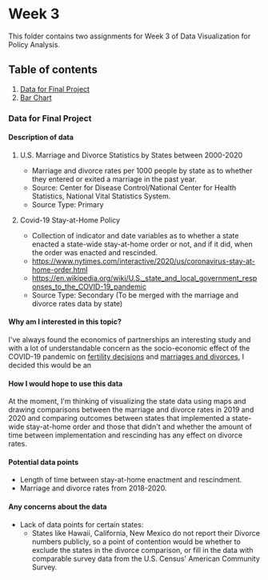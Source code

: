 # Week 3

This folder contains two assignments for Week 3 of Data Visualization for Policy Analysis.

## Table of contents
1. [Data for Final Project](#data)
2. [Bar Chart](#paragraph1)

### Data for Final Project <a name="data"></a>
#### Description of data

1. U.S. Marriage and Divorce Statistics by States between 2000-2020 
    - Marriage and divorce rates per 1000 people by state as to whether they entered or exited a marriage in the past year.
    - Source: Center for Disease Control/National Center for Health Statistics, National Vital Statistics System.
    - Source Type: Primary

2. Covid-19 Stay-at-Home Policy
    - Collection of indicator and date variables as to whether a state enacted a state-wide stay-at-home order or not, and if it did, when the order was enacted and rescinded.
    - https://www.nytimes.com/interactive/2020/us/coronavirus-stay-at-home-order.html
    - https://en.wikipedia.org/wiki/U.S._state_and_local_government_responses_to_the_COVID-19_pandemic
    - Source Type: Secondary (To be merged with the marriage and divorce rates data by state)


#### Why am I interested in this topic?

I've always found the economics of partnerships an interesting study and with a lot of understandable concern as the socio-economic effect of the COVID-19 pandemic on [fertility decisions](https://www.frontiersin.org/articles/10.3389/fpubh.2020.578438/full) and [marriages and divorces](https://www.bgsu.edu/ncfmr/resources/data/family-profiles/westrick-payne-manning-marriage-divorce-covid-pandemic-fp-22-12.html#:~:text=We%20expected%20714%2C997%20divorces%20would,of%20divorces%20occurring%20in%202020.), I decided this would be an

#### How I would hope to use this data
At the moment, I'm thinking of visualizing the state data using maps and drawing comparisons between the marriage and divorce rates in 2019 and 2020 and comparing outcomes between states that implemented a state-wide stay-at-home order and those that didn't and whether the amount of time between implementation and rescinding has any effect on divorce rates.

#### Potential data points
+ Length of time between stay-at-home enactment and rescindment.
+ Marriage and divorce rates from 2018-2020.

#### Any concerns about the data
+ Lack of data points for certain states:
    - States like Hawaii, California, New Mexico do not report their Divorce numbers publicly, so a point of contention would be whether to exclude the states in the divorce comparison, or fill in the data with comparable survey data from the U.S. Census' American Community Survey.
